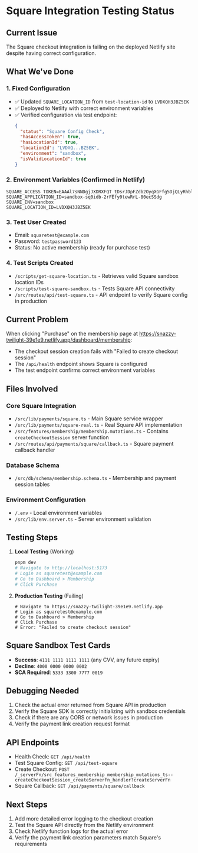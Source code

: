# Square Integration Testing Status

## Current Issue

The Square checkout integration is failing on the deployed Netlify site despite having correct configuration.

## What We've Done

### 1. Fixed Configuration

- ✅ Updated `SQUARE_LOCATION_ID` from `test-location-id` to `LVDXQH3JBZ5EK`
- ✅ Deployed to Netlify with correct environment variables
- ✅ Verified configuration via test endpoint:
  ```json
  {
    "status": "Square Config Check",
    "hasAccessToken": true,
    "hasLocationId": true,
    "locationId": "LVDXQ...BZ5EK",
    "environment": "sandbox",
    "isValidLocationId": true
  }
  ```

### 2. Environment Variables (Confirmed in Netlify)

```
SQUARE_ACCESS_TOKEN=EAAAl7sNNDgjJXDRXFQT_tDsrJDpFZdb2OyqXGFfg5DjQLyRhblF8KB2ZwfiSp_S
SQUARE_APPLICATION_ID=sandbox-sq0idb-2rFEfy0tewRrL-80ecSSdg
SQUARE_ENV=sandbox
SQUARE_LOCATION_ID=LVDXQH3JBZ5EK
```

### 3. Test User Created

- Email: `squaretest@example.com`
- Password: `testpassword123`
- Status: No active membership (ready for purchase test)

### 4. Test Scripts Created

- `/scripts/get-square-location.ts` - Retrieves valid Square sandbox location IDs
- `/scripts/test-square-sandbox.ts` - Tests Square API connectivity
- `/src/routes/api/test-square.ts` - API endpoint to verify Square config in production

## Current Problem

When clicking "Purchase" on the membership page at https://snazzy-twilight-39e1e9.netlify.app/dashboard/membership:

- The checkout session creation fails with "Failed to create checkout session"
- The `/api/health` endpoint shows Square is configured
- The test endpoint confirms correct environment variables

## Files Involved

### Core Square Integration

- `/src/lib/payments/square.ts` - Main Square service wrapper
- `/src/lib/payments/square-real.ts` - Real Square API implementation
- `/src/features/membership/membership.mutations.ts` - Contains `createCheckoutSession` server function
- `/src/routes/api/payments/square/callback.ts` - Square payment callback handler

### Database Schema

- `/src/db/schema/membership.schema.ts` - Membership and payment session tables

### Environment Configuration

- `/.env` - Local environment variables
- `/src/lib/env.server.ts` - Server environment validation

## Testing Steps

1. **Local Testing** (Working)

   ```bash
   pnpm dev
   # Navigate to http://localhost:5173
   # Login as squaretest@example.com
   # Go to Dashboard > Membership
   # Click Purchase
   ```

2. **Production Testing** (Failing)
   ```
   # Navigate to https://snazzy-twilight-39e1e9.netlify.app
   # Login as squaretest@example.com
   # Go to Dashboard > Membership
   # Click Purchase
   # Error: "Failed to create checkout session"
   ```

## Square Sandbox Test Cards

- **Success**: `4111 1111 1111 1111` (any CVV, any future expiry)
- **Decline**: `4000 0000 0000 0002`
- **SCA Required**: `5333 3300 7777 0019`

## Debugging Needed

1. Check the actual error returned from Square API in production
2. Verify the Square SDK is correctly initializing with sandbox credentials
3. Check if there are any CORS or network issues in production
4. Verify the payment link creation request format

## API Endpoints

- Health Check: `GET /api/health`
- Test Square Config: `GET /api/test-square`
- Create Checkout: `POST /_serverFn/src_features_membership_membership_mutations_ts--createCheckoutSession_createServerFn_handler?createServerFn`
- Square Callback: `GET /api/payments/square/callback`

## Next Steps

1. Add more detailed error logging to the checkout creation
2. Test the Square API directly from the Netlify environment
3. Check Netlify function logs for the actual error
4. Verify the payment link creation parameters match Square's requirements
